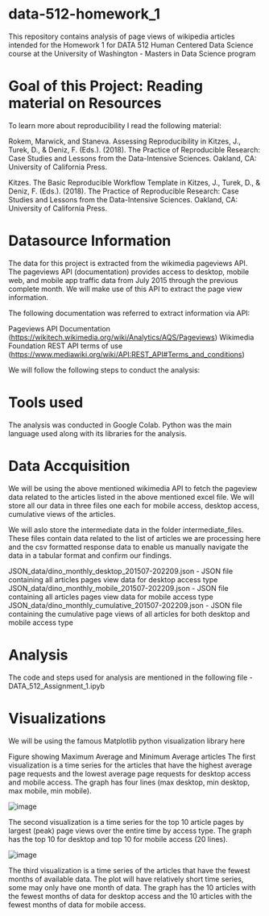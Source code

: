 # data-512-homework_1

This repository contains analysis of page views of wikipedia articles intended for the Homework 1 for DATA 512 Human Centered Data Science course at the University of Washington - Masters in Data Science program

# Goal of this Project: Reading material on Resources

To learn more about reproducibility I read the following material:

Rokem, Marwick, and Staneva. Assessing Reproducibility in Kitzes, J., Turek, D., & Deniz, F. (Eds.). (2018). The Practice of Reproducible Research: Case Studies and Lessons from the Data-Intensive Sciences. Oakland, CA: University of California Press.

Kitzes. The Basic Reproducible Workflow Template in Kitzes, J., Turek, D., & Deniz, F. (Eds.). (2018). The Practice of Reproducible Research: Case Studies and Lessons from the Data-Intensive Sciences. Oakland, CA: University of California Press.

# Datasource Information

The data for this project is extracted from the wikimedia pageviews API. The pageviews API (documentation) provides access to desktop, mobile web, and mobile app traffic data from July 2015 through the previous complete month. We will make use of this API to extract the page view information.

The following documentation was referred to extract information via API:

Pageviews API Documentation (https://wikitech.wikimedia.org/wiki/Analytics/AQS/Pageviews)
Wikimedia Foundation REST API terms of use (https://www.mediawiki.org/wiki/API:REST_API#Terms_and_conditions)

We will follow the following steps to conduct the analysis:

# Tools used

The analysis was conducted in Google Colab. Python was the main language used along with its libraries for the analysis.

# Data Accquisition

We will be using the above mentioned wikimedia API to fetch the pageview data related to the articles listed in the above mentioned excel file. We will store all our data in three files one each for mobile access, desktop access, cumulative views of the articles.

We will aslo store the intermediate data in the folder intermediate_files. These files contain data related to the list of articles we are processing here and the csv formatted response data to enable us manually navigate the data in a tabular format and confirm our findings.

JSON_data/dino_monthly_desktop_201507-202209.json - JSON file containing all articles pages view data for desktop access type JSON_data/dino_monthly_mobile_201507-202209.json - JSON file containing all articles pages view data for mobile access type JSON_data/dino_monthly_cumulative_201507-202209.json - JSON file containing the cumulative page views of all articles for both desktop and mobile access type

# Analysis

The code and steps used for analysis are mentioned in the following file - DATA_512_Assignment_1.ipyb

# Visualizations

We will be using the famous Matplotlib python visualization library here

Figure showing Maximum Average and Minimum Average articles
The first visualization is a time series for the articles that have the highest average page requests and the lowest average page requests for desktop access and mobile access. The graph has four lines (max desktop, min desktop, max mobile, min mobile).

![image](https://github.com/aditikharkwal/data-512-homework_1/assets/38849313/4f9a7fc1-a733-42ff-8574-cdf8187d2e4e)


The second visualization is a time series for the top 10 article pages by largest (peak) page views over the entire time by access type. The graph has the top 10 for desktop and top 10 for mobile access (20 lines).

![image](https://github.com/aditikharkwal/data-512-homework_1/assets/38849313/f18c3d0c-4b62-4234-8f1a-8c3864793e75)

The third visualization is a time series of the articles that have the fewest months of available data. The plot will have relatively short time series, some may only have one month of data. The graph has the 10 articles with the fewest months of data for desktop access and the 10 articles with the fewest months of data for mobile access.



